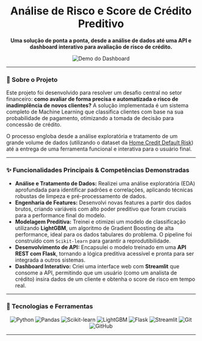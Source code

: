<div align="center">

# Análise de Risco e Score de Crédito Preditivo

**Uma solução de ponta a ponta, desde a análise de dados até uma API e dashboard interativo para avaliação de risco de crédito.**

</div>

<div align="center">

![Demo do Dashboard](https://media.giphy.com/media/v1.Y2lkPTc5MGI3NjExbTZtb25hcnNnYzhxdHR0aHVuYmM4bDVtbnJ0dDBjdzY3d3JtNWQ2ZCZlcD12MV9pbnRlcm5hbF9naWZfYnlfaWQmY3Q9Zw/Vz2xrtG2k3b516Tz07/giphy.gif)

</div>

---

### 📂 Sobre o Projeto

Este projeto foi desenvolvido para resolver um desafio central no setor financeiro: **como avaliar de forma precisa e automatizada o risco de inadimplência de novos clientes?** A solução implementada é um sistema completo de Machine Learning que classifica clientes com base na sua probabilidade de pagamento, otimizando a tomada de decisão para concessão de crédito.

O processo engloba desde a análise exploratória e tratamento de um grande volume de dados (utilizando o dataset da [Home Credit Default Risk](https://www.kaggle.com/c/home-credit-default-risk)) até a entrega de uma ferramenta funcional e interativa para o usuário final.

---

### ✨ Funcionalidades Principais & Competências Demonstradas

* **Análise e Tratamento de Dados:** Realizei uma análise exploratória (EDA) aprofundada para identificar padrões e correlações, aplicando técnicas robustas de limpeza e pré-processamento de dados.
* **Engenharia de Features:** Desenvolvi novas features a partir dos dados brutos, criando variáveis com alto poder preditivo que foram cruciais para a performance final do modelo.
* **Modelagem Preditiva:** Treinei e otimizei um modelo de classificação utilizando **LightGBM**, um algoritmo de Gradient Boosting de alta performance, ideal para os dados tabulares do problema. O pipeline foi construído com `Scikit-learn` para garantir a reprodutibilidade.
* **Desenvolvimento de API:** Encapsulei o modelo treinado em uma **API REST com Flask**, tornando a lógica preditiva acessível e pronta para ser integrada a outros sistemas.
* **Dashboard Interativo:** Criei uma interface web com **Streamlit** que consome a API, permitindo que um usuário (como um analista de crédito) insira dados de um cliente e obtenha o score de risco em tempo real.

---

### 🚀 Tecnologias e Ferramentas

<div align="center">
    <img src="https://img.shields.io/badge/Python-3776AB?style=for-the-badge&logo=python&logoColor=white" alt="Python" />
    <img src="https://img.shields.io/badge/Pandas-150458?style=for-the-badge&logo=pandas&logoColor=white" alt="Pandas" />
    <img src="https://img.shields.io/badge/scikit--learn-F7931E?style=for-the-badge&logo=scikit-learn&logoColor=white" alt="Scikit-learn" />
    <img src="https://img.shields.io/badge/LightGBM-8A2BE2?style=for-the-badge" alt="LightGBM" />
    <img src="https://img.shields.io/badge/Flask-000000?style=for-the-badge&logo=flask&logoColor=white" alt="Flask" />
    <img src="https://img.shields.io/badge/Streamlit-FF4B4B?style=for-the-badge&logo=streamlit&logoColor=white" alt="Streamlit" />
    <img src="https://img.shields.io/badge/Git-F05032?style=for-the-badge&logo=git&logoColor=white" alt="Git" />
    <img src="https://img.shields.io/badge/GitHub-181717?style=for-the-badge&logo=github&logoColor=white" alt="GitHub" />
</div>

---

